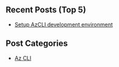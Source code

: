 
## Recent Posts (Top 5)
- [Setup AzCLI development environment](/docs/AzCLI/setup_azcli_development_environment.md)


## Post Categories

- [Az CLI](/docs/AzCLI/index.md)